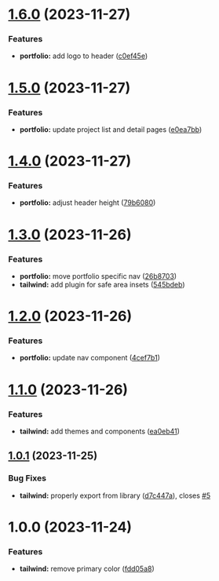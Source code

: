# [1.6.0](https://github.com/jasonruesch/jasonruesch/compare/portfolio-v1.5.0...portfolio-v1.6.0) (2023-11-27)


### Features

* **portfolio:** add logo to header ([c0ef45e](https://github.com/jasonruesch/jasonruesch/commit/c0ef45e28658a19e7021774b10d7884c746f3fbc))

# [1.5.0](https://github.com/jasonruesch/jasonruesch/compare/portfolio-v1.4.0...portfolio-v1.5.0) (2023-11-27)


### Features

* **portfolio:** update project list and detail pages ([e0ea7bb](https://github.com/jasonruesch/jasonruesch/commit/e0ea7bbc3a6d428decc0a4c12c59df32ff492e7f))

# [1.4.0](https://github.com/jasonruesch/jasonruesch/compare/portfolio-v1.3.0...portfolio-v1.4.0) (2023-11-27)


### Features

* **portfolio:** adjust header height ([79b6080](https://github.com/jasonruesch/jasonruesch/commit/79b60808b04d87c0ebae916625202a5b4a3092c7))

# [1.3.0](https://github.com/jasonruesch/jasonruesch/compare/portfolio-v1.2.0...portfolio-v1.3.0) (2023-11-26)


### Features

* **portfolio:** move portfolio specific nav ([26b8703](https://github.com/jasonruesch/jasonruesch/commit/26b87030531961915fa0b5211ffb7c6726dbbdde))
* **tailwind:** add plugin for safe area insets ([545bdeb](https://github.com/jasonruesch/jasonruesch/commit/545bdebd974079dce6ee1b1caf8f760d4669314a))

# [1.2.0](https://github.com/jasonruesch/jasonruesch/compare/portfolio-v1.1.0...portfolio-v1.2.0) (2023-11-26)


### Features

* **portfolio:** update nav component ([4cef7b1](https://github.com/jasonruesch/jasonruesch/commit/4cef7b1507c8cd774d76429cc608b94b9d49f726))

# [1.1.0](https://github.com/jasonruesch/jasonruesch/compare/portfolio-v1.0.1...portfolio-v1.1.0) (2023-11-26)


### Features

* **tailwind:** add themes and components ([ea0eb41](https://github.com/jasonruesch/jasonruesch/commit/ea0eb415be8ad4bceda37ba16f5672573c8640b6))

## [1.0.1](https://github.com/jasonruesch/jasonruesch/compare/portfolio-v1.0.0...portfolio-v1.0.1) (2023-11-25)


### Bug Fixes

* **tailwind:** properly export from library ([d7c447a](https://github.com/jasonruesch/jasonruesch/commit/d7c447a0076160e0a1fbc808b9f0f887874c7c3c)), closes [#5](https://github.com/jasonruesch/jasonruesch/issues/5)

# 1.0.0 (2023-11-24)


### Features

* **tailwind:** remove primary color ([fdd05a8](https://github.com/jasonruesch/jasonruesch/commit/fdd05a8239535998fdc8975b42f42da432e55530))
